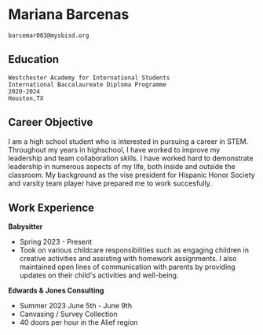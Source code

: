 # Mariana Barcenas 
    barcemar003@mysbisd.org
## Education                                                       
    Westchester Academy for International Students 
    International Baccalaureate Diploma Programme 
    2020-2024
    Houston,TX
## Career Objective 
I am a high school student who is interested in pursuing a career in STEM. Throughout my years in highschool, I have worked to improve my leadership and team collaboration skills. I have worked hard to demonstrate leadership in numerous aspects of my life, both inside and outside the classroom. My background as the vise president for Hispanic Honor Society and varsity team player have prepared me to work succesfully. 
## Work Experience 
    
**Babysitter**
- Spring 2023 - Present 
- Took on various childcare responsibilities such as engaging children in creative activities and assisting with homework assignments. I also maintained open lines of communication with parents by providing updates on their child's activities and well-being.
   
**Edwards & Jones Consulting**
- Summer 2023 June 5th - June 9th 
- Canvasing / Survey Collection 
- 40 doors per hour in the Alief region 
    
